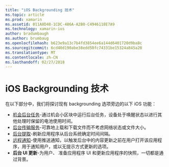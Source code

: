 ```yaml
---
title: "iOS Backgrounding 技术"
ms.topic: article
ms.prod: xamarin
ms.assetid: 011A8D48-1CDC-486A-A2B0-C4946118E7A9
ms.technology: xamarin-ios
author: bradumbaugh
ms.author: brumbaug
ms.openlocfilehash: b623e9a13c7b4fd3854ee6a144d6401720d9ba8c
ms.sourcegitcommit: 6cd40d190abe38edd50fc74331be15324a845a28
ms.translationtype: MT
ms.contentlocale: zh-CN
ms.lasthandoff: 02/27/2018
---
```

# <a name="ios-backgrounding-techniques"></a>iOS Backgrounding 技术

在以下部分中，我们将探讨现有 backgrounding 选项旁边的以下 iOS 功能：

-  [机会后台任务](~/ios/app-fundamentals/backgrounding/ios-backgrounding-techniques/ios-backgrounding-with-tasks.md#background_tasks_in_iOS_7)-通过机会小区块中运行后台任务，设备处于唤醒状态以进行其他处理时保留的电池使用时间。
-  [后台传输服务](~/ios/app-fundamentals/backgrounding/ios-backgrounding-techniques/ios-backgrounding-with-tasks.md#background-transfers)-可靠地上载和下载文件而不考虑网络状态或文件大小。
-  [后台提取](~/ios/app-fundamentals/backgrounding/ios-backgrounding-techniques/updating-an-application-in-the-background.md#background_fetch)-刷新应用程序从后台系统确定时间间隔。
-  [远程通知](~/ios/app-fundamentals/backgrounding/ios-backgrounding-techniques/updating-an-application-in-the-background.md#remote_notifications)-使用推送通知，以触发后台中的内容更新之前在用户打开该应用程序，用于通知用户，或以无提示方式更新的选项。
-  **后台 UI 更新**-为用户、 准备应用程序 UI 和更新应用程序的快照，一切都是通过背景。
